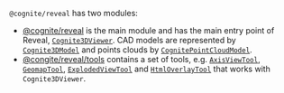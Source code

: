 `@cognite/reveal` has two modules:
- [@cognite/reveal](#module-cognitereveal) is the main module and has the main entry point of Reveal, [`Cognite3DViewer`](#class-cognite3dviewer). CAD models are represented by [`Cognite3DModel`](#class-cognite3dmodel) and points clouds by [`CognitePointCloudModel`](#class-cognitepointcloudmodel).
- [@congite/reveal/tools](#module-cogniterevealtools) contains a set of tools, e.g. [`AxisViewTool`](#class-axisviewtool), [`GeomapTool`](#class-geomaptool), [`ExplodedViewTool`](#class-explodedviewtool) and [`HtmlOverlayTool`](#class-htmloverlaytool) that works with `Cognite3DViewer`.

